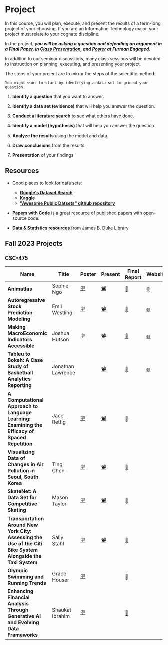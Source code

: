 
# Project 

<!-- ## Ideas: 

01. Bureau of Labor Statistics project
02. Computational Finance project 
03. NYC project? 
04. ChatGPT API
05. Spotify Project 
06. Education IPEDS project
07. VR code
08. TikTok API bellingcat
09. React.js project
10. 

* **[Project Prepreposal](https://docs.google.com/document/d/1feE6sO5X7wMhPAwt8HoIvxz0Gk6tUIKf_VOG4xqtdGU/edit)**
* **[Project Proposal](https://www.overleaf.com/project/64fb72d8ef07452bcb240e6d)**
* **[Literature Review](https://docs.google.com/document/d/1EEvQ-KIendOy5tNeTyO6JuYLzf9Xfkc8_ygL84kQ4uc/edit)**
* **[Preliminary Report](https://www.overleaf.com/project/654d27387c4fce8510ef409e)** -->

In this course, you will plan, execute, and present the results of a term-long project of your choosing. If you are an Information Technology major, your project must relate to your cognate discipline. 

In the project, _**you will be asking a question and defending an argument in a Final Paper, in [Class Presentation](https://docs.google.com/presentation/d/1y4OMQq9ChapHJF-cUaYQa6J7IUvhlgL5Z-AJ8MRbJis/edit?usp=sharing), and [Poster](https://docs.google.com/presentation/d/12WyL8m-YKPqiJ7r9GkSo76Du0YdzAppPeT3xjPy1yj0/edit?usp=sharing) at Furman Engaged.**_

In addition to our seminar discussions, many class sessions will be devoted to instruction on planning, executing, and presenting your project. 

The steps of your project are to mirror the steps of the scientific method:

```{note}
You might want to start by identifying a data set to ground your question.
```

1. **Identify a question** that you want to answer. 

2. **Identify a data set (evidence)** that will help you answer the question. 

3. **[Conduct a literature search]()** to see what others have done. 

4. **Identify a model (hypothesis)** that will help you answer the question. 

5. **Analyze the results** using the model and data. 
6. **Draw conclusions** from the results. 
7. **Presentation** of your findings 

<!-- 
* Each student will be responsible to turn in **3-5 page project proposals/literature search and progress reports** as of the dates above.   -->

<!-- 
Your project will likely take one of three forms: 

1. Conduct an extensive and systematic literature review on a particular topic in computer science.
2. Create an application.
3. Data Analysis project. 

Note that an application need not be robust, but must be sufficiently functional to illustrate your argument.  -->

<!-- 1. What is the problem you are trying to solve?
2. Why is it important?
3. Why is it challenging?
4. What is the data you are using?
5. What is the model you are using?
6. What are the results?
8. What are the conclusions? -->

<!-- 
**Peer Grading**: A substantial part of the grading of the projects will be done by peers: each student will be charged with grading three other projects on the same topic. _Peer review is how research papers are selected for publication in academia_, and I hope this will be revealing.  I am hoping that this review will provide insights to improve your own projects as well.

~~To preserve **anonymity in submissions**, it is important that the papers you submit online for grading **not contain your names** or ID numbers. Indeed, the peer grading form/rubric will include a question if the grader can figure out whose paper they have, and if so we will take off points.~~

**Your project code should be on [Github](https://github.com) and your manuscript should be on [Overleaf](https://overleaf.com).** See links below for more details.  -->

## Resources

* Good places to look for data sets:
    * **[Google's Dataset Search](https://datasetsearch.research.google.com)**
    * **[Kaggle](https://www.kaggle.com/datasets)**
    * **["Awesome Public Datsets" github repository](https://github.com/awesomedata/awesome-public-datasets)**

* **[Papers with Code](https://paperswithcode.com/)** is a great resource of published papers with open-source code. 

* **[Data & Statistics resources](https://libguides.furman.edu/resources/statistics/home)** from James B. Duke Library
<!-- 
* [Jupyter Notebook User Guide](https://jupyter-notebook.readthedocs.io/en/stable/)

* [Python Data Science Handbook by Jake VanderPlas](https://jakevdp.github.io/PythonDataScienceHandbook/)

* **Python**: [How to Think Like a Computer Scientist (Swarthmore Edition) by Jeffrey Elkner, Allen B. Downey, and Chris Meyers (free, open textbook)](https://www.cs.swarthmore.edu/courses/CS21Book/)

**[LaTeX tutorial from class](https://fahadsultan.com/potpourri/latex.html)**

You are expected to use LaTeX for your final report. You can use any Latex editor you like. I recommend [Overleaf](https://www.overleaf.com/). It is free and easy to use.


## LaTeX Template

Your final report should be in the [IEEE Conference Template](https://www.ieee.org/conferences/publishing/templates.html). Overleaf version of the template can be found [here](https://www.overleaf.com/latex/templates/ieee-conference-template/grfzhhncsfqn).

Your report should be at least 4 pages long. You can use the following sections in your report:

* Introduction
* Related Work
* Data
* Methods
* Results
* Conclusion
* References -->

<!-- ### Latex Resources -->

<!-- * [Overleaf](https://www.overleaf.com/) -->

<!-- * [Latex Tips](https://www.overleaf.com/learn/latex/Articles/Getting_started_with_LaTeX) -->

<!-- * [Latex Tutorial](https://www.latex-tutorial.com/tutorials/) -->

<!-- * [Latex Wiki](https://en.wikibooks.org/wiki/LaTeX) -->

<!-- * [Latex Cheat Sheet](https://wch.github.io/latexsheet/) -->

<!-- * [Latex Symbols 1](https://oeis.org/wiki/List_of_LaTeX_mathematical_symbols) -->

<!-- * [Latex Symbols 2](https://www.caam.rice.edu/~heinken/latex/symbols.pdf) -->

<!-- * [Latex Symbols 3](https://www.rpi.edu/dept/arc/training/latex/LaTeX_symbols.pdf) -->
<!-- 
## Github

Code for your project should be in a **public [Github](https://github.com) repository**. You can use any repo name you like. Link to your repo should be in your final report, presentation, and poster. -->
<!-- 
## Github Tutorial

You can find the official [Github tutorial here](https://guides.github.com/activities/hello-world/). You might also find [this Github tutorial](https://product.hubspot.com/blog/git-and-github-tutorial-for-beginners) helpful. If you prefer video tutorial, [this short youtube video](https://www.youtube.com/watch?v=0fKg7e37bQE) might be useful. -->
<!-- 
## Git

Github uses Git. Git is a version control system. You can find a [Git tutorial here](https://www.atlassian.com/git/tutorials/what-is-version-control). You can also find a [Git tutorial here](https://www.youtube.com/watch?v=HVsySz-h9r4). -->

<!-- ### Git Cheat Sheets -->

<!-- * [Git Cheat Sheet 1](https://www.atlassian.com/git/tutorials/atlassian-git-cheatsheet) -->

<!-- * [Git Cheat Sheet 2](https://education.github.com/git-cheat-sheet-education.pdf) -->

<!-- * [Git Cheat Sheet 3](https://services.github.com/on-demand/downloads/github-git-cheat-sheet.pdf) -->

<!-- 
<br/>

Following data sets and ideas are only there to give you a starting point. You are free to propose a data set or project idea not listed here. 

{: .tip }
**[Google's Dataset Search](https://datasetsearch.research.google.com)**, **[Kaggle](https://www.kaggle.com/datasets)** and the **["Awesome Public Datsets" github repository](https://github.com/awesomedata/awesome-public-datasets)** are good places to look for data sets 

{: .tip }
**[Data & Statistics resources](https://libguides.furman.edu/resources/statistics/home)** from James B. Duke Library

## Example Data sets

* **Movies**: i) [Scripts data](https://www.kaggle.com/datasets/gufukuro/movie-scripts-corpus) ii) [Subtitles data](https://datasetsearch.research.google.com/search?src=0&query=subtitles) iii) [IMDB Dataset](https://www.kaggle.com/stefanoleone992/imdb-extensive-dataset)

* **Music**: i) [Million Song Dataset](https://labrosa.ee.columbia.edu/millionsong/) ii) [Last.fm Dataset](http://millionsongdataset.com/lastfm/) iii) [Spotify Dataset](https://www.kaggle.com/yamaerenay/spotify-dataset-19212020-160k-tracks) iv) [Lyrics data](https://datasetsearch.research.google.com/search?src=0&query=lyrics&docid=L2cvMTFzMXQ2azkybg%3D%3D)

* **TV series**: i) [TV Series Dataset](https://www.kaggle.com/ruchi798/tv-shows-on-netflix-prime-video-hulu-and-disney) ii) [Subtitles data](https://datasetsearch.research.google.com/search?src=0&query=subtitles) iii) [IMDB Dataset](https://www.kaggle.com/stefanoleone992/imdb-extensive-dataset)

* **Books**: i) [Goodreads Dataset](https://www.kaggle.com/jealousleopard/goodreadsbooks) ii) [Book Reviews Dataset](https://www.kaggle.com/ruchi798/bookcrossing-dataset) iii) [Book Summaries Dataset](https://www.kaggle.com/philippsp/booksummaries)

* **Socio-Economic**: i) [S&P 500](https://www.kaggle.com/datasets/andrewmvd/sp-500-stocks) ii) [World Development Indicators](https://www.kaggle.com/datasets/kaggle/world-development-indicators)

* **Environment**: i) [Earth Surface Temperature](https://www.kaggle.com/datasets/berkeleyearth/climate-change-earth-surface-temperature-data) ii) [US Pollution Data](https://www.kaggle.com/datasets/sogun3/uspollution)

* **Sports**: i) [College Basketball](https://www.kaggle.com/datasets/andrewsundberg/college-basketball-dataset) ii) [FIFA Soccer Rankings](https://www.kaggle.com/datasets/tadhgfitzgerald/fifa-international-soccer-mens-ranking-1993now) iii) [Cricket](https://www.kaggle.com/datasets/jaykay12/odi-cricket-matches-19712017) -->

<!--- ## Example Project Ideas
<!-- ### Movie / Song / TV Recommendation System   -->

<!-- * Implement a **Recommendation System** using the data sets above. **Unsupervised**{: .label .label-purple }   -->
<!-- **Tabular**{: .label .label-purple } **Text**{: .label .label-purple }  -->

<!-- * Predict the **Genre / Artist** of the media using the data sets above. **Classification**{: .label .label-purple }   -->
<!-- **Tabular**{: .label .label-purple } **Text**{: .label .label-purple }  -->

<!-- * Predict the **Rating / Popularity / Revenue** of the media using the data sets above. **Regression**{: .label .label-purple }  -->
 <!-- **Tabular**{: .label .label-purple } **Text**{: .label .label-purple }  -->

<!-- * Use **historical trend to predict future value of an indicator**. **Time Series**{: .label .label-purple }  -->

## Fall 2023 Projects 
<!-- 
### CSC-272 

* Louisa Brown (Math '24), Nathan Sarro (Applied Math '24) _[Finding Fraud in the Figures: Predicting Credit Card Transactions]()_

* Gregory Kubista (Chemistry '25), Evan Barker (Economics '24), Andrew Farrell (Physics '25), _[Analyzing Drug Offences in NYC]()_

* Disha Patel (IT '25), Grace Warren (CS, '24), _[Predicting the Prevalence of Chronic Conditions in Medicare Beneficiaries]()_

* Abby Stapelton (Chemistry '24), Conor Bready (Chemistry '24), Julian Ashby (Physics '24), _[Predicting Nobel Prize Award Category By Country Educational Statistics]()_

* Hannah Lee (Biology '24), Braden Burke (Economics '24), William Adams (Economics '24), _[Predicting Airbnb Ratings]()_

* Anna Holland (Chemistry '25), Victoria Fenwick (Business Administration '25), _[Predicting Anxiety Response]()_

* Cole Chapple (Economics '24), Ivey Shiver (Business Administration '24), _[Predicting Arrests in Chicago]()_

* Jonathan Lawrence (CS '24), _[NCAA Basketball Analytics: Predicting Post-Season Tournament Teams]()_ -->

### CSC-475 

| Name | Title | Poster | Present | Final Report | Website | Code |
|------|-------|--------|--------------|--------------|---------|------|
| **Animatlas** | Sophie Ngo | [🪧](https://github.com/fahadsultan/csc475/blob/main/project/fall23_posters/Sophie%20Ngo_687893_assignsubmission_file_final%20poster.pdf) | [📽](https://docs.google.com/presentation/d/1RvoiPwSyw_So-QRNiprhGqxnmZblDsrb6_Za5Q-s5ZU/edit#slide=id.p1) | [📝](https://github.com/fahadsultan/csc475/blob/main/project/fall23_reports/Sophie%20Ngo_687925_assignsubmission_file_CSC_475_Final_Report___Sophie_Ngo.pdf) | [🌐](https://animatlas.net/) | [💻](https://github.com/Sophie-Ngo/AnimAtlas)
| **Autoregressive Stock Prediction Modeling** | Emil Westling | [🪧](https://github.com/fahadsultan/csc475/blob/main/project/fall23_posters/Emil%20Westling_687892_assignsubmission_file_Poster%20CSC475.pdf) | [📽](https://github.com/fahadsultan/csc475/blob/main/project/fall23_presentations/Emil%20Westling_688032_assignsubmission_file_Seminar%20presentation.pdf) | <a href="https://github.com/fahadsultan/csc475/blob/main/project/fall23_reports/EmilReport.pdf">📝</a> | <a href="https://emilwestling.com/AlgorithmTrading/">🌐</a> | [💻](https://github.com/emilwestling/AlgorithmTrading) |
| **Making MacroEconomic Indicators Accessible** | Joshua Hutson | [🪧](https://github.com/fahadsultan/csc475/blob/main/project/fall23_posters/Joshua%20Hutson_687894_assignsubmission_file_Hutson%20CSC-475%20Poster.pdf) | [📽](https://github.com/fahadsultan/csc475/blob/main/project/fall23_presentations/Joshua%20Hutson_688037_assignsubmission_file_Final%20Presentation%20Link.pdf) | [📝](https://github.com/fahadsultan/csc475/blob/main/project/fall23_reports/Joshua%20Hutson_687924_assignsubmission_file_Hutson_CSC_475_Final_Report.pdf) | [🌐](https://penguin-del.github.io/CSC-475_Project/) | [💻](https://github.com/penguin-del/CSC-475_Project) |
| **Tableu to Bokeh: A Case Study of Basketball Analytics Reporting** | Jonathan Lawrence |  | [📽](https://github.com/fahadsultan/csc475/blob/main/project/fall23_presentations/Jonny%20Lawrence_688038_assignsubmission_file_CSC-475%20Final%20Presentation.pdf) | [📝](https://github.com/fahadsultan/csc475/blob/main/project/fall23_reports/Jonny%20Lawrence_687923_assignsubmission_file_Basketball%20Analytics%20Final%20Report.pdf) | [🌐](https://jonnylaw23.github.io/Furman_Basketball/) | [💻](https://github.com/jonnylaw23/Furman_Basketball) | 
| **A Computational Approach to Language Learning: Examining the Efficacy of Spaced Repetition** | Jace Rettig | [🪧](https://github.com/fahadsultan/csc475/blob/main/project/fall23_posters/Jace%20Rettig_687896_assignsubmission_file_Seminar%20Poster%20.pdf) | [📽](https://github.com/fahadsultan/csc475/blob/main/project/fall23_presentations/Jace%20Rettig_688039_assignsubmission_file_CSC475-%20Seminar%20Presentation(1).pdf) | [📝](https://github.com/fahadsultan/csc475/blob/main/project/fall23_reports/Jace%20Rettig_687920_assignsubmission_file_CSC_475_Efficacy_of_Spaced_Repetition_Preliminary_Report-3.pdf) | | [💻](https://github.com/SpyChicken00/A-Computational-Approach-to-Language-Learning-Models) |
| **Visualizing Data of Changes in Air Pollution in Seoul, South Korea** | Ting Chen | [🪧](https://github.com/fahadsultan/csc475/blob/main/project/fall23_posters/Ting%20Chen_687891_assignsubmission_file_CSC475%20Final%20Poster.pdf) | [📽](https://github.com/fahadsultan/csc475/blob/main/project/fall23_presentations/Ting%20Chen_688034_assignsubmission_file_CSC475%20Seminar%20Project.pdf) | [📝](https://github.com/fahadsultan/csc475/blob/main/project/fall23_reports/Ting%20Chen_687929_assignsubmission_file_Chen_CSC_475_Final_Report.pdf) |  | [💻](https://github.com/tchen127/CSC475CCAE) |
|**SkateNet: A Data Set for Competitive Skating** |  Mason Taylor | [🪧](https://github.com/fahadsultan/csc475/blob/main/project/fall23_posters/John%20Taylor_687901_assignsubmission_file_Copy%20of%20Poster%20Template.pdf) | [📽](https://github.com/fahadsultan/csc475/blob/main/project/fall23_presentations/John%20Taylor_688036_assignsubmission_file_CSC-475%20Final.pdf) | [📝](https://github.com/fahadsultan/csc475/blob/main/project/fall23_reports/John%20Taylor_687921_assignsubmission_file_CSC_475_Preliminary_Report__Copy_-4.pdf) |  | [💻](https://github.com/jmasontaylor/CSC-475) |
| **Transportation Around New York City: Assessing the Use of the Citi Bike System Alongside the Taxi System** | Sally Stahl | [🪧](https://github.com/fahadsultan/csc475/blob/main/project/fall23_posters/Sally%20Stahl_687899_assignsubmission_file_Poster-Final.pdf) | [📽](https://github.com/fahadsultan/csc475/blob/main/project/fall23_presentations/Sally%20Stahl_688041_assignsubmission_file_CSC_%20Presentation-%20Sally%20Stahl.pdf) | [📝](https://github.com/fahadsultan/csc475/blob/main/project/fall23_reports/Sally%20Stahl_687926_assignsubmission_file_CSC-final-writeup.pdf) |  |  |
| **Olympic Swimming and Running Trends** | Grace Houser | [🪧](https://github.com/fahadsultan/csc475/blob/main/project/fall23_posters/Grace%20Houser_687900_assignsubmission_file_Seminar%20Poster.pdf) |  | [📝](https://github.com/fahadsultan/csc475/blob/main/project/fall23_reports/Grace%20Houser_687927_assignsubmission_file_Houser_Report.pdf) |  |  |
| **Enhancing Financial Analysis Through Generative AI and Evolving Data Frameworks** | Shaukat Ibrahim | [🪧](https://github.com/fahadsultan/csc475/blob/main/project/fall23_posters/Shaukat%20Ibrahim_687897_assignsubmission_file_Shaukat_png_format.png) |  | [📝](https://github.com/fahadsultan/csc475/blob/main/project/fall23_reports/Shaukat%20Ibrahim_687922_assignsubmission_file_finalpaper.pdf) | |  |


<!-- * Emil Westling (CS '24) _[Autoregressive Stock Prediction Modeling](fall23_reports/Emil Westling_687928_assignsubmission_file_CSC_475_Final_Report_Emil_Westling-3.pdf)_

* Grace Houser (CS '24), _[Olympic Swimming and Running Trends](fall23_reports/Grace%20Houser_687927_assignsubmission_file_Houser_Report.pdf)_

* Jace Rettig (CS '24), _[A Computational Approach to Language Learning: Examining the Efficacy of Spaced Repetition](fall23_reports/Jace%20Rettig_687920_assignsubmission_file_CSC_475_Efficacy_of_Spaced_Repetition_Preliminary_Report-3.pdf)_

* Ting Chen (CS '24), _[Visualizing Data of Changes in Air Pollution in Seoul, South Korea](fall23_reports/Ting%20Chen_687929_assignsubmission_file_Chen_CSC_475_Final_Report.pdf)_

* Mason Taylor (CS '24), _[SkateNet: A Data Set for Competitive Skating](fall23_reports/John%20Taylor_687921_assignsubmission_file_CSC_475_Preliminary_Report__Copy_-4.pdf)_

* Jonathan Lawrence (CS '24),<br/> **_Tableu to Bokeh: A Case Study of Basketball Analytics Reporting_** <br/>
[🪧 Poster](fall23_posters/) <br/>
[📽 Presentation]() <br/>
[📝 Final Report](fall23_reports/Jonny%20Lawrence_687923_assignsubmission_file_Basketball%20Analytics%20Final%20Report.pdf) <br/>
[🌐 Website](https://jonnylaw23.github.io/Furman_Basketball/index) <br/>
[💻 Code](https://github.com/jonnylaw23/Furman_Basketball) 

* Sally Stahl (CS '24), **_Transportation Around New York City: Assessing the Use of the Citi Bike System Alongside the Taxi System_**
[🪧 Poster](fall23_posters/Sally%20Stahl_687899_assignsubmission_file_Poster-Final.pdf)
[📽 Presentation]()
[📝 Final Report](fall23_reports/Sally%20Stahl_687926_assignsubmission_file_CSC-final-writeup.pdf)
[🌐 Website]() <br/>
[💻 Code]()

* Sophie Ngo (CS '24), _[Animatlas]()_
[🪧 Poster](fall23_posters/Sophie%20Ngo_687893_assignsubmission_file_final%20poster.pdf) <br/>
[📽 Presentation]() <br/>
[📝 Final Report](fall23_reports/Sophie%20Ngo_687925_assignsubmission_file_CSC_475_Final_Report___Sophie_Ngo.pdf) <br/>
[🌐 Website](https://animatlas.me/) <br/> 
[💻 Code](https://github.com/Sophie-Ngo/AnimAtlas) <br/>

<br/>

* Shaukat Ibrahim (CS '24), _[Enhancing Financial Analysis Through Generative AI and Evolving Data Frameworks]()_

* Joshua Hutson (CS '24), _[Making MacroEconomic Indicators Accessible]()_ -->
